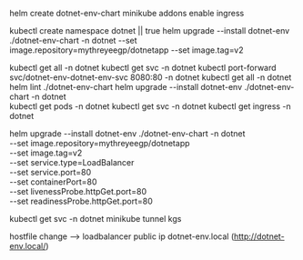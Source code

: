 helm create dotnet-env-chart
minikube addons enable ingress

kubectl create namespace dotnet || true
helm upgrade --install dotnet-env ./dotnet-env-chart -n dotnet   --set image.repository=mythreyeegp/dotnetapp   --set image.tag=v2

<!-- for checking purpose -->
kubectl get all -n dotnet
kubectl get svc -n dotnet
kubectl port-forward svc/dotnet-env-dotnet-env-svc 8080:80 -n dotnet
kubectl get all -n dotnet
helm lint ./dotnet-env-chart
helm upgrade --install dotnet-env ./dotnet-env-chart -n dotnet   
kubectl get pods -n dotnet
kubectl get svc -n dotnet
kubectl get ingress -n dotnet


<!-- kubectl patch svc dotnet-env-dotnet-env-svc -n dotnet \ -p '{"spec": {"type": "LoadBalancer"}}' -->

helm upgrade --install dotnet-env ./dotnet-env-chart -n dotnet \
  --set image.repository=mythreyeegp/dotnetapp \
  --set image.tag=v2 \
  --set service.type=LoadBalancer \
  --set service.port=80 \
  --set containerPort=80 \
  --set livenessProbe.httpGet.port=80 \
  --set readinessProbe.httpGet.port=80

kubectl get svc -n dotnet
minikube tunnel
kgs

hostfile change --> loadbalancer public ip dotnet-env.local  (http://dotnet-env.local/)
